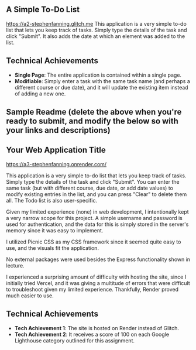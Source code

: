 ## A Simple To-Do List
https://a2-stephenfanning.glitch.me
This application is a very simple to-do list that lets you keep track of tasks. Simply type the details of the task and click "Submit".
It also adds the date at which an element was added to the list. 

## Technical Achievements
- **Single Page**: The entire application is contained within a single page.
- **Modifiable**:  Simply enter a task with the same task name (and perhaps a different course or due date), 
                   and it will update the existing item instead of adding a new one.

Sample Readme (delete the above when you're ready to submit, and modify the below so with your links and descriptions)
---

## Your Web Application Title

https://a3-stephenfanning.onrender.com/

This application is a very simple to-do list that lets you keep track of tasks. Simply type the details of the task and click "Submit". You can enter the same task (but with different course, due date, or add date values) to modify existing entries in the list, and you can press "Clear" to delete them all. The Todo list is also user-specific.

Given my limited experience (none) in web development, I intentionally kept a very narrow scope for this project. A simple username and password is used for authentication, and the data for this is simply stored in the server's memory since it was easy to implement.

I utilized Picnic CSS as my CSS framework since it seemed quite easy to use, and the visuals fit the application.

No external packages were used besides the Express functionality shown in lecture.

I experienced a surprising amount of difficulty with hosting the site, since I initially tried Vercel, and it was giving a multitude of errors that were difficult to troubleshoot given my limited experience. Thankfully, Render proved much easier to use.

## Technical Achievements
- **Tech Achievement 1**: The site is hosted on Render instead of Glitch.
- **Tech Achievement 2**: It receives a score of 100 on each Google Lighthouse category outlined for this assignment.